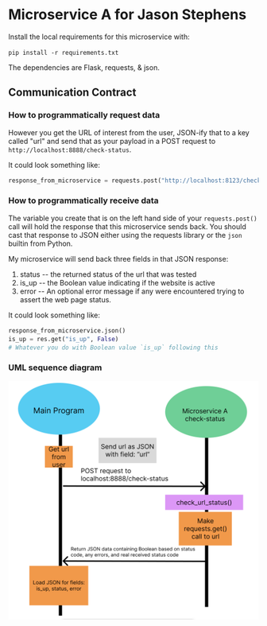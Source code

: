 # Microservice A for Jason Stephens

Install the local requirements for this microservice with:

`pip install -r requirements.txt`

The dependencies are Flask, requests, & json.

## Communication Contract

### How to programmatically request data

However you get the URL of interest from the user, JSON-ify that to a key called "url" and send that as your payload in
a POST request to `http://localhost:8888/check-status`.

It could look something like:

```python
response_from_microservice = requests.post("http://localhost:8123/check-status", json={"url": "https://oregonstate.edu/"})
```

### How to programmatically receive data

The variable you create that is on the left hand side of your `requests.post()` call will hold the response that this
microservice sends back. You should cast that response to JSON either using the requests library or the `json` builtin from Python.

My microservice will send back three fields in that JSON response:

1. status -- the returned status of the url that was tested
2. is_up -- the Boolean value indicating if the website is active
3. error -- An optional error message if any were encountered trying to assert the web page status.

It could look something like:

```python
response_from_microservice.json()
is_up = res.get("is_up", False)
# Whatever you do with Boolean value `is_up` following this
```

### UML sequence diagram

![UML sequence diagram](./uml_sequence_diagram.png)
